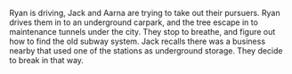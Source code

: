 Ryan is driving, Jack and Aarna are trying to take out their pursuers. Ryan drives them in to an underground carpark, and the tree escape in to maintenance tunnels under the city. They stop to breathe, and figure out how to find the old subway system. Jack recalls there was a business nearby that used one of the stations as underground storage. They decide to break in that way.
